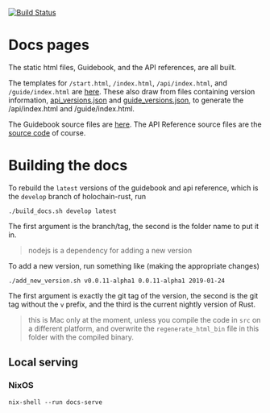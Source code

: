 [![Build Status](https://travis-ci.com/holochain/docs-pages.svg?branch=master)](https://travis-ci.com/holochain/docs-pages)

# Docs pages

The static html files, Guidebook, and the API references, are all built.

The templates for `/start.html`, `/index.html`, `/api/index.html`, and `/guide/index.html` are [here](./src/src).
These also draw from files containing version information, [api_versions.json](./api_versions.json) and [guide_versions.json](./guide_versions.json), to generate the /api/index.html and /guide/index.html.

The Guidebook source files are [here](https://github.com/holochain/holochain-rust/tree/develop/doc/holochain_101/src).
The API Reference source files are the [source code](https://github.com/holochain/holochain-rust) of course.

# Building the docs

To rebuild the `latest` versions of the guidebook and api reference, which is the `develop` branch of holochain-rust, run
```shell
./build_docs.sh develop latest
```
The first argument is the branch/tag, the second is the folder name to put it in.

> nodejs is a dependency for adding a new version

To add a new version, run something like (making the appropriate changes)
```shell
./add_new_version.sh v0.0.11-alpha1 0.0.11-alpha1 2019-01-24
```
The first argument is exactly the git tag of the version, the second is the git tag without the `v` prefix, and the third is the current nightly version of Rust.

> this is Mac only at the moment, unless you compile the code in `src` on a different platform, and overwrite the `regenerate_html_bin` file in this folder with the compiled binary.


## Local serving

### NixOS

`nix-shell --run docs-serve`
